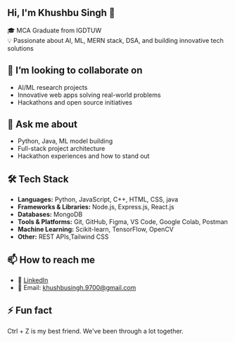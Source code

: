 
## Hi, I'm Khushbu Singh 👋

🎓 MCA Graduate from IGDTUW  
💡 Passionate about AI, ML, MERN stack, DSA, and building innovative tech solutions  

## 👯 I’m looking to collaborate on
- AI/ML research projects  
- Innovative web apps solving real-world problems  
- Hackathons and open source initiatives  

## 💬 Ask me about
- Python, Java, ML model building 
- Full-stack project architecture  
- Hackathon experiences and how to stand out  

## 🛠 Tech Stack
- **Languages:** Python, JavaScript, C++, HTML, CSS, java 
- **Frameworks & Libraries:** Node.js, Express.js, React.js  
- **Databases:** MongoDB  
- **Tools & Platforms:** Git, GitHub, Figma, VS Code, Google Colab, Postman  
- **Machine Learning:** Scikit-learn, TensorFlow, OpenCV  
- **Other:** REST APIs,Tailwind CSS

## 📫 How to reach me
- 💼 [LinkedIn](https://www.linkedin.com/in/khushbu-singh-63001120b/)
- 📧 Email: khushbusingh.9700@gmail.com

## ⚡ Fun fact
Ctrl + Z is my best friend. We've been through a lot together.
